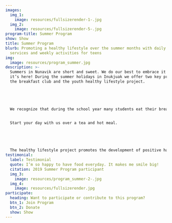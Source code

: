 ```yaml
---
images:
  img_1:
    image: resources/fullsizerender-1-.jpg
  img_2:
    image: resources/fullsizerender-5-.jpg
program-title: Summer Program
show: Show
title: Summer Program
blurb: Promoting a healthy lifestyle over the summer months with daily breakfast
  services and weekly activities for teens
img:
  image: resources/program_summer.jpg
description: >-
  Summers in Nunavik are short and sweet. We do our best to embrace it while
  it’s here! During the summer holidays in Inukjuak we offer two key programs,
  the breakfast club and the youth healthy lifestyle project. 


   


  We recognize that during the school year many students eat their breakfasts at school, and as a result during the summer months there is a gap in food support. The breakfast club was created to address this need offering hot breakfast daily from 9-11am to all community members.


  Start your day with us over a tea and hot meal.


   


  The healthy lifestyle project promotes the development of positive habits among Inukjuammiut youth. We offer teens regular weekly activities and healthy snacks throughout the summer months. Activities include sports, cooking, gardening and going on the land. If you’d like to participate follow our facebook page to stay up to date on the details of when each activity will take place.
testimonial:
  label: Testimonial
  quote: I’m so happy to have food everyday. It makes me smile big!
  citation: 2019 Summer Program participant
  img_3:
    image: resources/program_summer-2-.jpg
  img_4:
    image: resources/fullsizerender.jpg
participate:
  heading: Want to participate or contribute to this program?
  btn_1: Join Program
  btn_2: Donate
  show: Show
---
```

